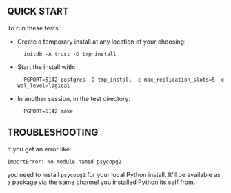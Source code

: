 QUICK START
---

To run these tests:

* Create a temporary install at any location of your choosing:

        initdb -A trust -D tmp_install

* Start the install with:

        PGPORT=5142 postgres -D tmp_install -c max_replication_slots=5 -c wal_level=logical

* In another session, in the test directory:

        PGPORT=5142 make


TROUBLESHOOTING
---

If you get an error like:

    ImportError: No module named psycopg2

you need to install `psycopg2` for your local Python install. It'll be
available as a package via the same channel you installed Python its self from.
